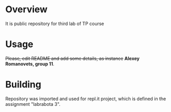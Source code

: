 # Overview

It is public repository for third lab of TP course
# Usage

~~Please, edit README and add some details, as instance~~ **Alexey Romanovets, group 11**.

# Building

Repository was imported and used for repl.it project, which is defined in the assignment "labrabota 3".
